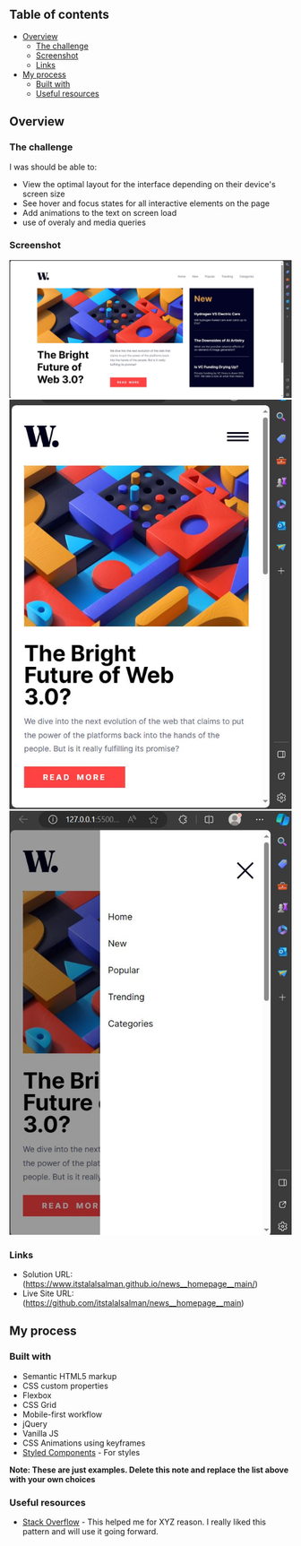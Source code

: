 
## Table of contents

- [Overview](#overview)
  - [The challenge](#the-challenge)
  - [Screenshot](#screenshot)
  - [Links](#links)
- [My process](#my-process)
  - [Built with](#built-with)
  - [Useful resources](#useful-resources)

## Overview

### The challenge

I was should be able to:

- View the optimal layout for the interface depending on their device's screen size
- See hover and focus states for all interactive elements on the page
- Add animations to the text on screen load
- use of overaly and media queries

### Screenshot

![](./assets/preparedDesigns/Desktop%20View.JPG)
![](./assets/preparedDesigns/Mobile__VIEW.JPG)
![](./assets/preparedDesigns/MOBILE__MENU.JPG)



### Links

- Solution URL: (https://www.itstalalsalman.github.io/news__homepage__main/)
- Live Site URL: (https://github.com/itstalalsalman/news__homepage__main)

## My process

### Built with

- Semantic HTML5 markup
- CSS custom properties
- Flexbox
- CSS Grid
- Mobile-first workflow
- jQuery
- Vanilla JS
- CSS Animations using keyframes
- [Styled Components](https://styled-components.com/) - For styles

**Note: These are just examples. Delete this note and replace the list above with your own choices**


### Useful resources

- [Stack Overflow](https://www.stackoverflow.com) - This helped me for XYZ reason. I really liked this pattern and will use it going forward.

